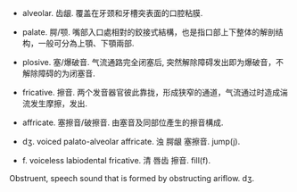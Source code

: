 - alveolar. 齿龈. 覆盖在牙颈和牙槽突表面的口腔粘膜.
- palate. 腭/颚. 嘴部入口處相對的鉸接式結構，也是指口部上下整体的解剖结构，一般可分為上顎、下顎兩部.

- plosive. 塞/爆破音. 气流通路完全闭塞后, 突然解除障碍发出即为爆破音，不解除障碍的为闭塞音.
- fricative. 擦音. 两个发音器官彼此靠拢，形成狭窄的通道，气流通过时造成湍流发生摩擦，发出.
- affricate. 塞擦音/破擦音. 由塞音及同部位產生的擦音構成. 

- dʒ. voiced palato-alveolar affricate. 浊 腭龈 塞擦音. jump(j).
- f. voiceless labiodental fricative. 清 唇齿 擦音. fill(f).

Obstruent, speech sound that is formed by obstructing ariflow. dʒ.
